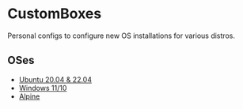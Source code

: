 # CustomBoxes
Personal configs to configure new OS installations for various distros.

## OSes 

 - [Ubuntu 20.04 & 22.04](https://github.com/useraid/CustomBoxes/tree/main/Ubuntu)
 - [Windows 11/10](https://github.com/useraid/CustomBoxes/tree/main/Windows)
 - [Alpine](https://github.com/useraid/CustomBoxes/tree/main/Alpine)
